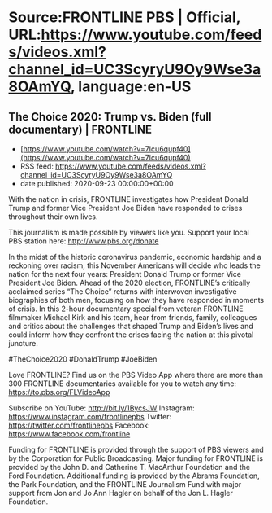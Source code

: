 # Source:FRONTLINE PBS | Official, URL:https://www.youtube.com/feeds/videos.xml?channel_id=UC3ScyryU9Oy9Wse3a8OAmYQ, language:en-US

## The Choice 2020: Trump vs. Biden (full documentary) | FRONTLINE
 - [https://www.youtube.com/watch?v=7Icu6qupf40](https://www.youtube.com/watch?v=7Icu6qupf40)
 - RSS feed: https://www.youtube.com/feeds/videos.xml?channel_id=UC3ScyryU9Oy9Wse3a8OAmYQ
 - date published: 2020-09-23 00:00:00+00:00

With the nation in crisis, FRONTLINE investigates how President Donald Trump and former Vice President Joe Biden have responded to crises throughout their own lives. 

This journalism is made possible by viewers like you. Support your local PBS station here: http://www.pbs.org/donate 

In the midst of the historic coronavirus pandemic, economic hardship and a reckoning over racism, this November Americans will decide who leads the nation for the next four years: President Donald Trump or former Vice President Joe Biden. Ahead of the 2020 election, FRONTLINE’s critically acclaimed series “The Choice” returns with interwoven investigative biographies of both men, focusing on how they have responded in moments of crisis. In this 2-hour documentary special from veteran FRONTLINE filmmaker Michael Kirk and his team, hear from friends, family, colleagues and critics about the challenges that shaped Trump and Biden’s lives and could inform how they confront the crises facing the nation at this pivotal juncture.

#TheChoice2020 #DonaldTrump #JoeBiden

Love FRONTLINE? Find us on the PBS Video App where there are more than 300 FRONTLINE documentaries available for you to watch any time: https://to.pbs.org/FLVideoApp 

Subscribe on YouTube: http://bit.ly/1BycsJW 
Instagram: https://www.instagram.com/frontlinepbs 
Twitter: https://twitter.com/frontlinepbs 
Facebook: https://www.facebook.com/frontline 

Funding for FRONTLINE is provided through the support of PBS viewers and by the Corporation for Public Broadcasting. Major funding for FRONTLINE is provided by the John D. and Catherine T. MacArthur Foundation and the Ford Foundation. Additional funding is provided by the Abrams Foundation, the Park Foundation, and the FRONTLINE Journalism Fund with major support from Jon and Jo Ann Hagler on behalf of the Jon L. Hagler Foundation.

